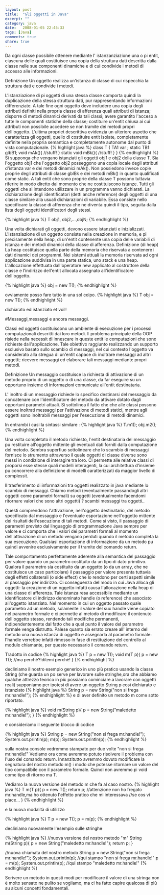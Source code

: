 ```yaml
---
layout: post
title:  "Gli oggetti in Java"
excerpt: ""
category: java
date:   2008-01-05 22:45:33
tags: [Java]
comments: true
share: true
---
```


Da ogni classe  possibile ottenere mediante l' istanzanziazione una o pi entit, ciascuna delle quali costituisce una 
copia della struttura dati descritta dalla classe nelle sue componenti dinamiche e di cui condivide i metodi di accesso alle informazioni.

Definizione 
Un oggetto realizza un'istanza di classe di cui rispecchia la struttura dati e condivide i metodi.

L'istanziazione di pi oggetti di una stessa classe comporta quindi la duplicazione della stessa struttura dati, pur rappresentando informazioni differenziate.
A tale fine ogni oggetto deve includere una copia degli attributi definiti nella propria classe di afferenza quali attributi di istanza; 
disporre di metodi dinamici derivati da tali classi; avere garantito l'acceso a tutte le componenti statiche della classe; 
costituire un'entit chiusa ai cui attributi non  possibile accedere se non tramite dei metodi propri dell'oggetto.
L'ultima propriet descrittiva evidenzia un ulteriore aspetto che caratterizza gli oggetti, quello di costituire entit isolate, completamente
definite nella propria semantica e completamente autonome dal punto di vista computazionale.
{% highlight java %}
class T {
   TA1 var ;
   static TB1 glbB1;
   void mAk(){
   //stuff!
   }
   static void mBk(){
   //stuff!
   }
}
{% endhighlight %}
Si supponga che vengano istanziati gli oggetti obj1 e obj2 della classe T. 
Sia l'oggetto obj1 che l'oggetto obj2 posseggono una copia locale degli attributi d'istanza var e dei metodi dinamici mAk(). 
Non possiedono invece copie proprie degli attributi di classe gblBk e dei metodi mBk() in quanto qualificati come static. 
A tali entit che sono proprie della classe T possono tuttavia riferire in modo diretto dal momento che ne costituiscono istanze.
Tutti gli oggetti che si intendono utilizzare in un programma vanno dichiarati. 
La dichiarazione degli identificatori (detti anche reference) degli oggetti di una classe  similare alla usuali dichiarazioni di variabile. 
Essa consiste nello specificare la classe di afferenza che ne diventa quindi il tipo, seguita dalla lista degli oggetti identificatori degli stessi.

{% highlight java %}
T obj1, obj2,...,objN;
{% endhighlight %}

Una volta dichiarati gli oggetti, devono essere istanziati e inizializzati. L'istanziazione di un oggetto consiste nella creazione in memoria,
e pi precisamente nella heap, di un'entit contenente una copia delle variabili di istanza e dei metodi dinamici della classe di afferenza.
Definizione (di heap) La heap costituisce quella parte della memoria che  riservata a contenere i dati dinamici dei programmi.
Nei sistemi attuali la memoria riservata ad ogni applicazione  suddivisa in una parte statica, uno stack e una heap. 
L'allocazione  effettuata dall'operatore new applicato al costruttore della classe e l'indirizzo dell'entit allocata  assegnato 
all'identificatore dell'oggetto.

{% highlight java %}
obj = new T();
{% endhighlight %}

ovviamente posso fare tutto in una sol colpo.
{% highlight java %}
T obj = new T();
{% endhighlight %}

dichiarato ed istanziato et voil!

#Messaggi,messaggi e ancora messaggi.

Classi ed oggetti costituiscono un ambiente di esecuzione per i processi computazionali descritti dai loro metodi. 
Il problema principale della OOP risiede nella necessit di innescare in queste entit le computazioni che sono richieste dall'applicazione. 
Tale obiettivo  raggiunto realizzando un supporto esclusivo basato sullo scambio di messaggi, nel cui contesto l'oggetto va considerato
alla stregua di un'entit capace di: inoltrare messaggi ad altri oggetti; ricevere messaggi ed elaborare tali messaggi mediante propri metodi.

Definizione 
Un messaggio costituisce la richiesta di attivazione di un metodo proprio di un oggetto o di una classe, 
da far eseguire su un opportuno insieme di informazioni comunicate all'entit destinataria.

L' inoltro di un messaggio richiede lo specifico destinarsi del messaggio da concatenare con l'identificatore del metodo da attivare 
dotato dagli opportuni parametri attuali. 
Si sottolinea il fatto che che alle classi possono essere inoltrati messaggi per l'attivazione di metodi statici, 
mentre agli oggetti sono inoltrabili messaggi per l'esecuzione di metodi dinamici. 

In entrambi i casi la sintassi  similare :
{% highlight java %}
T.m1();
obj.m2();
{% endhighlight %}

Una volta completato il metodo richiesto, l'entit destinataria del messaggio pu restituire all'oggetto mittente gli eventuali dati forniti 
dalla computazione del metodo. Sembra superfluo sottolineare che lo scambio di messaggi fornisce lo strumento attraverso il quale oggetti di 
classe diverse sono messi in condizione di interagire tra loro. Ci permette alle relative classi di proporsi esse stesse quali modelli interagenti, 
la cui architettura d'insieme pu concorrere alla definizione di modelli caratterizzati da maggior livello di complessit. 

Il trasferimento di informazioni tra oggetti  realizzato in java mediante lo scambio di messaggi.
Chiamo metodi (eventualmente passandogli altri oggetti come parametri formali) su oggetti (eventualmente facendomi ritornare valori che sono altri oggetti) ? 
scambi messaggi tra oggetti.. 

Questi comprendono l'attivazione, nell'oggetto destinatario, del metodo specificato dal messaggio e l'eventuale esportazione nell'oggetto mittente 
dei risultati dell'esecuzione di tali metodi. Come si  visto, il passaggio di parametri previsto dal linguaggio di programmazione Java  sempre 
per valore e ci comporta che i valori dei parametri formali al momento dell'attivazione di un metodo vengano perduti quando il metodo completa la 
sua esecuzione. Qualsiasi esportazione di informazione da un metodo pu quindi avvenire esclusivamente per il tramite del comando return. 

Tale comportamento  perfettamente aderente alla semantica del passaggio per valore quando un parametro  costituito da un tipo di dato primitivo. 
Qualora il parametro sia costituito da un oggetto (o da un array, che ne costituisce un caso particolare) il passaggio per valore presenta tuttavia 
degli effetti collaterali (o side effect) che lo rendono per certi aspetti simile al passaggio per indirizzo. Ci  conseguenza del modo in cui Java 
alloca gli oggetti: la creazione di un oggetto infatti causa l'allocazione nella heap di una classe di afferenza. Tale istanza  resa accessibile 
mediante un identificatore di indirizzo denominato handle (o reference) che  associato all'oggetto istanziato.
Nel momento in cui un oggetto  passato quale parametro ad un metodo, solamente il valore del suo handle viene copiato nel parametro formale e ci 
permette al metodo di modificare il contenuto dell'oggetto stesso, rendendo tali modifiche permanenti, indipendentemente dal fatto che a quel punto
 il valore del parametro formale venga distrutto.
Palese quanto sia errato creare all' interno del metodo una nuova istanza di oggetto e assegnarla al parametro formale: l'handle verrebbe infatti 
rimosso in fase di restituzione del controllo al modulo chiamante, per questo  necessario il comando return.

Tradotto in codice
{% highlight java %}
T p = new T();
void m(T p){
    p = new T(); //ma perchè?!ditemi perchè!
}
{% endhighlight %}

decliniamo il nostro esempio generico in uno più pratico usando la classe String (che guarda un po serve per lavorare sulle stringhe,ora che 
abbiamo qualche attrezzo teorico in più possiamo cominciare a lavorare con oggetti reali) supponiamo per ipotesi di avere un oggetto String p così 
dichiarato e istanziato
{% highlight java %}
String p = new String("non si frega mr.handle!");
{% endhighlight %}
e di aver definito un metodo m come sotto riportato.

{% highlight java %}
void m(String p){
   p = new String("maledetto mr.handle!");
}
{% endhighlight %}

e consideriamo il seguente blocco di codice

{% highlight java %}
String p = new String("non si frega mr.handle!");
System.out.println(p);
m(p);
System.out.println(p);
{% endhighlight %}

sulla nostra console vedremmo stampato per due volte "non si frega mr.handle!" Vediamo ora come avremmo potuto risolvere 
il problema con l'uso del comando return. Innanzitutto avremmo dovuto modificare la segnatura del nostro metodo m() i modo che 
potesse ritornare un valore del tipo compatibile con il parametro formale. Quindi non avremmo pi void come tipo di ritorno ma T. 

Vediamo la nuova versione del metodo m che fa al caso nostro.
{% highlight java %}
T m(T p){
   p = new T(); 
   return p;
   //attenzione non ho fregato mr.handle,ma ho ottenuto l'effetto pratico che mi interessava
      //se cos vi piace...
}
{% endhighlight %}

e la nuova modalità di utilizzo

{% highlight java %}
T p = new T();
p = m(p);
{% endhighlight %}

decliniamo nuovamente l'esempio sulle stringhe

{% highlight java %}
//nuova versione del nostro metodo "m"
String m(String p){
   p = new String("maledetto mr.handle!");
   return p;
}

//nuova chiamata del nostro metodo
String p = new String("non si frega mr.handle!");
System.out.println(p);
//qui stampo "non si frega mr.handle!"
p = m(p);
System.out.println(p);
//qui stampo "maledetto mr.handle!"
{% endhighlight %}

Scrivere un metodo in questi modi per modificare il valore di una stringa non è molto sensato ne pulito se vogliamo, ma 
ci ha fatto capire qualcosa di più su alcuni concetti fondamentali.
